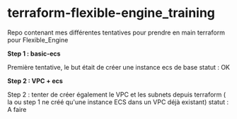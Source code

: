 # terraform-flexible-engine_training
Repo contenant mes différentes tentatives pour prendre en main terraform pour Flexible_Engine


<b>Step 1 : basic-ecs</b>

Première tentative, le but était de créer une instance ecs de base
statut : OK

<b>Step 2 : VPC + ecs</b>

Step 2 : tenter de créer également le VPC et les subnets depuis terraform ( la ou step 1 ne créé qu'une instance ECS dans un VPC déjà existant)
statut : A faire
